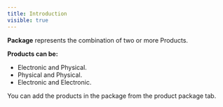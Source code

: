 ```yaml
---
title: Introduction
visible: true
---
```


**Package** represents the combination of two or more Products.

**Products can be:**

* Electronic and Physical. 
* Physical and Physical.
* Electronic and Electronic.

You can add the products in the package from the product package tab.